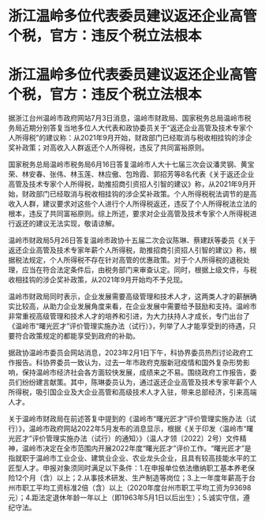 # 浙江温岭多位代表委员建议返还企业高管个税，官方：违反个税立法根本

# 浙江温岭多位代表委员建议返还企业高管个税，官方：违反个税立法根本

据浙江台州温岭市政府网站7月3日消息，温岭市财政局、国家税务总局温岭市税务局近期分别答复当地多位人大代表和政协委员关于“返还企业高管及技术专家个人所得税”的建议称：从2021年9月开始，财政部门已经取消与税收相挂钩的涉企奖补政策；对高收入人群返还个人所得税，违反了共同富裕原则。

国家税务总局温岭市税务局6月16日答复温岭市人大十七届三次会议潘灵钢、黄宝荣、林安春、张伟、林玉莲、林应傲、包玲霞、郭招芳等8名代表《关于返还企业高管及技术专家个人所得税，助推招商引资招人引智的建议》称，从2021年9月开始，财政部门已经取消与税收相挂钩的涉企奖补政策。个人所得税税法调节的是高收入人群，建议要求对这些个人进行个人所得税返还，违反了个人所得税法立法的根本，违反了共同富裕原则。综上所述，要求对企业高管及技术专家个人所得税进行返还的建议无法实现，敬请谅解。

温岭市财政局5月26日答复温岭市政协十五届二次会议陈琳、蔡建跃等委员《关于返还企业高管及技术专家年薪个人所得税，助推招商引资招人引智的建议》称，根据税法规定，个人所得税不存在针对高管的优惠政策。对于个人所得税的退税处理，应当在符合法定条件后，由税务部门来审查认定。同时，根据上级文件，与税收相挂钩的涉企奖补政策，从2021年9月开始均不予兑现。

温岭市财政局同时表示，企业发展需要高级管理和技术人才，这两类人才的薪酬确实比较高，从助力企业发展角度来看，在企业发展中需要给予鼓励和支持。温岭市非常重视高级管理和技术人才的培养和引进，为大力扶持人才成长，专门出台了《温岭市“曙光匠才”评价管理实施办法（试行）》，列举了人才能享受到的待遇，只要符合政策规定的都能享受到政府的补助。

据政协温岭市委员会网站消息，2023年2月1日下午，科协界委员热烈讨论政府工作报告。科协界委员一致认为，过去一年市政府克服新冠疫情和国外复杂形势影响，保持温岭市经济社会各方面较快发展，成绩来之不易。围绕政府工作报告，委员们纷纷建言献策。其中，陈琳委员认为，通过返还企业高管及技术专家年薪个人所得税，吸引国企业及大企业高管和高级技术人才入驻，带来总部经济，引来高端人才。

关于温岭市财政局在前述答复中提到的《温岭市“曙光匠才”评价管理实施办法（试行）》，温岭市政府网站2022年5月发布的消息显示，根据《关于印发〈温岭市“曙光匠才”评价管理实施办法（试行）的通知〉》（温人才领〔2022〕2号）文件精神，温岭市决定在全市范围内开展2022年度“曙光匠才”评价工作。“曙光匠才”是指就职于温岭市工业企业、建筑业企业、农业龙头企业，且具有较高技能水平的工匠型人才。申报对象须同时满足以下条件：1.在申报单位依法缴纳职工基本养老保险12个月（含）以上；2.从事技术研发、生产制造等岗位；3.上一年度年薪高于台州市职工平均工资标准2倍（含）以上（2020年度台州市职工平均工资为93698元）；4.距法定退休年龄一年以上（即1963年5月1日以后出生）；5.诚实守信，遵纪守法。

